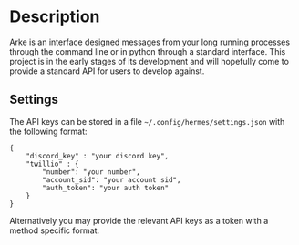 # Description
Arke is an interface designed messages from your long running processes
through the command line or in python through a standard interface. This
project is in the early stages of its development and will hopefully come
to provide a standard API for users to develop against.

## Settings
The API keys can be stored in a file `~/.config/hermes/settings.json` with
the following format:
```
{
    "discord_key" : "your discord key",
    "twillio" : {
        "number": "your number",
	    "account_sid": "your account sid",
	    "auth_token": "your auth token"
    }
}
```

Alternatively you may provide the relevant API keys as a token with a method
specific format.
